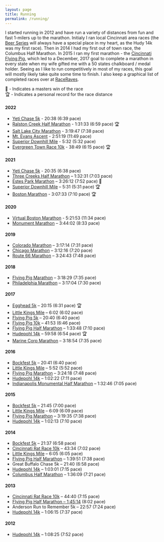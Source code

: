 ```yaml
---
layout: page
title: Running
permalink: /running/
---
```


I started running in 2012 and have run a variety of distances from fun and fast 1-milers up to the marathon. Initialy I ran local Cincinnati area races (the <a href="https://runbeerseries.com/">Beer Series</a> will always have a special place in my heart, as the Hudy 14k was my first race). Then in 2014 I had my first out of town race, the Columbus Half Marathon. In 2015 I ran my first marathon - the <a href="https://flyingpigmarathon.com/">Cincinnati Flying Pig</a>, which led to a December, 2017 goal to complete a marathon in every state when my wife gifted me with a 50 states chalkboard / medal holder. Seeing as I like to run competitively in most of my races, this goal will mostly likely take quite some time to finish. I also keep a graphical list of completed races over at <a href="https://raceraves.com/jdhunt/">RaceRaves</a>.

🥇 - Indicates a masters win of the race<br />
🏆 - Indicates a personal record for the race distance

<h4>2022</h4>
<ul>
    <li><a href="https://racingunderground.racetecresults.com/myresults.aspx?uid=16436-535-1-277696">Yeti Chase 5k</a> - 20:38 (6:39 pace)</li>
    <li><a href="https://racingunderground.racetecresults.com/myresults.aspx?uid=16436-536-2-278081">Ralston Creek Half Marathon</a> - 1:31:33 (6:59 pace) 🏆</li>
    <li><a href="https://www.athlinks.com/event/20457/results/Event/1003533/Course/2188967/Bib/924">Salt Lake City Marathon</a> - 3:19:47 (7:38 pace)</li>
    <li><a href="https://racingunderground.racetecresults.com/myresults.aspx?uid=16436-540-2-284095">Mt. Evans Ascent</a> - 2:51:19 (11:49 pace)</li>
    <li><a href="https://racingunderground.racetecresults.com/myresults.aspx?uid=16436-562-1-286035">Superior Downhill Mile</a> - 5:32 (5:32 pace)</li>
    <li><a href="https://racingunderground.racetecresults.com/myresults.aspx?uid=16436-409-2-22021">Evergreen Town Race 10k</a> - 38:49 (6:15 pace) 🏆</li>
</ul>

<h4>2021</h4>
<ul>
    <li><a href="https://racingunderground.racetecresults.com/myresults.aspx?uid=16436-470-1-243137">Yeti Chase 5k</a> - 20:35 (6:38 pace)</li>
    <li><a href="https://racingunderground.racetecresults.com/myresults.aspx?uid=16436-474-1-244100">Three Creeks Half Marathon</a> – 1:32:31 (7:03 pace)</li>
    <li><a href="https://results.sporthive.com/events/6810199152168940800/races/478387/bib/58">Estes Park Marathon</a> – 3:26:12 (7:52 pace) 🥇</li>
    <li><a href="https://racingunderground.racetecresults.com/myresults.aspx?uid=16436-492-1-251443">Superior Downhill Mile</a> – 5:31 (5:31 pace) 🏆</li>
    <li><a href="https://boston.r.mikatiming.com/2021/?content=detail&fpid=search&pid=search&idp=9TGHS6FF145F2F&lang=EN_CAP&event=R&event_main_group=runner&search%5Bname%5D=Hunt&search%5Bfirstname%5D=Jonathan&search_event=R">Boston Marathon</a> - 3:07:33 (7:10 pace) 🏆</li>
</ul>

<h4>2020</h4>
<ul>
    <li><a href="https://www.strava.com/activities/4050393715">Virtual Boston Marathon</a> - 5:21:53 (11:34 pace)</li>
    <li><a href="https://racingunderground.racetecresults.com/myresults.aspx?uid=16436-449-1-228032">Monument Marathon</a> – 3:44:02 (8:33 pace)</li>
</ul>

<h4>2019</h4>
<ul>
    <li><a href="http://results2.xacte.com/#/e/2243/listing/129173?tagcode=346&place=6#place_6th">Colorado Marathon</a> – 3:17:14 (7:31 pace)</li>
    <li><a href="https://chicago-history.r.mikatiming.com/2019/?content=detail&fpid=search&pid=search&idp=999999107FA312000022CE73&lang=EN_CAP&event=MAR&lang=EN_CAP&search%5Bname%5D=Hunt&search%5Bfirstname%5D=Jonathan&search_event=MAR">Chicago Marathon</a> – 3:12:16 (7:20 pace)</li>
    <li><a href="https://events.hakuapp.com/custom_individual_results/?event_id=f7640ec8cd2f0858b2ad&tag_number=4331">Route 66 Marathon</a> – 3:24:43 (7:48 pace)</li>
</ul>

<h4>2018</h4>
<ul>
    <li><a href="https://onlineraceresults.com/event/view_event.php?event_id=22127&submit_action=hop&bib=2221">Flying Pig Marathon</a> – 3:18:29 (7:35 pace)</li>
    <li><a href="http://live.xacte.com/templates/philadelphiamarathon.com/for-runners/?id=2209&tagcode=944">Philadelphia Marathon</a> – 3:17:04 (7:30 pace)</li>
</ul>

<h4>2017</h4>
<ul>
    <li><a href="https://runsignup.com/Race/Results/42319/IndividualResult/kKZz?resultSetId=76747#U18590563">Egghead 5k</a> – 20:15 (6:31 pace) 🏆</li>
    <li><a href="https://onlineraceresults.com/race/view_individual.php?make_printable=1&bib_num=47577&race_id=57924&type=result">Little Kings Mile</a> – 6:02 (6:02 pace)</li>
    <li><a href="https://onlineraceresults.com/race/view_individual.php?make_printable=1&bib_num=37747&race_id=57927&type=result">Flying Pig 5k</a> – 20:40 (6:40 pace)</li>
    <li><a href="https://onlineraceresults.com/race/view_individual.php?make_printable=1&bib_num=29196&race_id=57925&type=result">Flying Pig 10k</a> – 41:53 (6:46 pace)</li>
    <li><a href="https://onlineraceresults.com/race/view_individual.php?make_printable=1&bib_num=22619&race_id=57932&type=result">Flying Pig Half Marathon</a> – 1:33:48 (7:10 pace)</li>
    <li><a href="https://www.onlineraceresults.com/race/view_individual.php?make_printable=1&bib_num=766&race_id=60170&type=result">Hudepohl 14k</a> – 59:58 (6:54 pace) 🏆</li>
    <li><a href="http://results.xacte.com/?id=1896&tagcode=23122">Marine Corp Marathon</a> – 3:18:54 (7:35 pace)</li>
</ul>

<h4>2016</h4>
<ul>
    <li><a href="https://onlineraceresults.com/race/view_individual.php?make_printable=1&bib_num=320&race_id=51950&type=result">Bockfest 5k</a> – 20:41 (6:40 pace)</li>
    <li><a href="https://www.onlineraceresults.com/race/view_individual.php?make_printable=1&bib_num=46065&race_id=52218&type=result">Little Kings Mile</a> – 5:52 (5:52 pace)</li>
    <li><a href="https://www.onlineraceresults.com/race/view_individual.php?make_printable=1&bib_num=1865&race_id=52224&type=result">Flying Pig Marathon</a> – 3:24:18 (7:48 pace)</li>
    <li><a href="https://onlineraceresults.com/race/view_individual.php?make_printable=1&bib_num=788&race_id=55004&type=result">Hudepohl 14k</a> – 1:02:22 (7:11 pace)</li>
    <li><a href="https://onlineraceresults.com/race/view_individual.php?make_printable=1&bib_num=6356&race_id=56465&type=result">Indianapolis Monumental Half Marathon</a> – 1:32:46 (7:05 pace)</li>
</ul>

<h4>2015</h4>
<ul>
    <li><a href="https://onlineraceresults.com/race/view_individual.php?make_printable=1&bib_num=343&race_id=45558&type=result">Bockfest 5k</a> – 21:45 (7:00 pace)</li>
    <li><a href="https://onlineraceresults.com/race/view_individual.php?make_printable=1&bib_num=44593&race_id=46543&type=result">Little Kings Mile</a> – 6:09 (6:09 pace)</li>
    <li><a href="https://onlineraceresults.com/race/view_race.php?race_id=46020&re_FN=&re_LN=Hunt&re_NO=1934&re_CITY=&re_STATE=&re_DIVISION=&submit_action=select_result&race_id=46020#racetop">Flying Pig Marathon</a> – 3:19:35 (7:38 pace)</li>
    <li><a href="https://www.onlineraceresults.com/race/view_individual.php?make_printable=1&bib_num=793&race_id=48907&type=result">Hudepohl 14k</a> – 1:02:13 (7:10 pace)</li>
</ul>

<h4>2014</h4>
<ul>
    <li><a href="https://www.onlineraceresults.com/race/view_individual.php?make_printable=1&bib_num=235&race_id=37867&type=result">Bockfest 5k</a> – 21:37 (6:58 pace)</li>
    <li><a href="http://www.speedy-feet.com/races/2014/0426/rat-ov.htm">Cincinnati Rat Race 10k</a> – 43:34 (7:02 pace)</li>
    <li><a href="https://onlineraceresults.com/race/view_race.php?race_id=39202&submit_action=select_result&re_NO=45838">Little Kings Mile</a> – 6:05 (6:05 pace)</li>
    <li><a href="https://onlineraceresults.com/race/view_race.php?race_id=39227&submit_action=select_result&re_NO=11372">Flying Pig Half Marathon</a> – 1:39:51 (7:38 pace)</li>
    <li>Great Buffalo Chase 5k – 21:40 (6:58 pace)</li>
    <li><a href="https://onlineraceresults.com/race/view_individual.php?make_printable=1&bib_num=971&race_id=41590&type=result">Hudepohl 14k</a> – 1:03:01 (7:15 pace)</li>
    <li><a href="https://www.mtecresults.com/runner/show?race=2702&rid=14836">Columbus Half Marathon</a> – 1:36:09 (7:21 pace)</li>
</ul>

<h4>2013</h4>
<ul>
    <li><a href="http://speedy-feet.com/races/2013/0420/rat10r_ov.htm">Cincinnati Rat Race 10k</a> – 44:40 (7:15 pace)</li>
    <li><a href="https://onlineraceresults.com/race/view_race.php?race_id=32008&submit_action=select_result&re_NO=13545">Flying Pig Half Marathon – 1:45:14</a> (8:02 pace)</li>
    <li>Anderson Run to Remember 5k – 22:57 (7:24 pace)</li>
    <li><a href="https://www.onlineraceresults.com/race/view_individual.php?make_printable=1&bib_num=992&race_id=34044&type=result">Hudepohl 14k</a> – 1:06:15 (7:37 pace)</li>
</ul>
<h4>2012</h4>
<ul>
    <li><a href="https://onlineraceresults.com/race/view_individual.php?make_printable=1&bib_num=1471&race_id=28204&type=result">Hudepohl 14k</a> – 1:08:25 (7:52 pace)</li>
</ul>